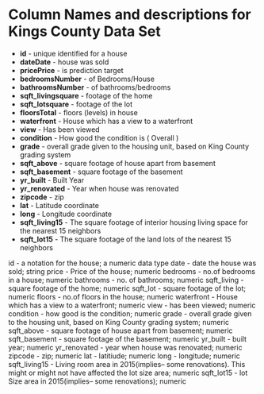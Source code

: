 # Column Names and descriptions for Kings County Data Set
* **id** - unique identified for a house
* **dateDate** - house was sold
* **pricePrice** -  is prediction target
* **bedroomsNumber** -  of Bedrooms/House
* **bathroomsNumber** -  of bathrooms/bedrooms
* **sqft_livingsquare** -  footage of the home
* **sqft_lotsquare** -  footage of the lot
* **floorsTotal** -  floors (levels) in house
* **waterfront** - House which has a view to a waterfront
* **view** - Has been viewed
* **condition** - How good the condition is ( Overall )
* **grade** - overall grade given to the housing unit, based on King County grading system
* **sqft_above** - square footage of house apart from basement
* **sqft_basement** - square footage of the basement
* **yr_built** - Built Year
* **yr_renovated** - Year when house was renovated
* **zipcode** - zip
* **lat** - Latitude coordinate
* **long** - Longitude coordinate
* **sqft_living15** - The square footage of interior housing living space for the nearest 15 neighbors
* **sqft_lot15** - The square footage of the land lots of the nearest 15 neighbors

id - a notation for the house; a numeric data type
date - date the house was sold; string
price - Price of the house; numeric
bedrooms - no.of bedrooms in a house; numeric
bathrooms - no. of bathrooms; numeric
sqft_living - square footage of the home; numeric
sqft_lot - square footage of the lot; numeric
floors - no.of floors in the house; numeric
waterfront - House which has a view to a waterfront; numeric
view - has been viewed; numeric
condition - how good is the condition; numeric
grade - overall grade given to the housing unit, based on King County grading system; numeric
sqft_above - square footage of house apart from basement; numeric
sqft_basement - square footage of the basement; numeric
yr_built - built year; numeric
yr_renovated - year when house was renovated; numeric
zipcode - zip; numeric
lat - latitiude; numeric
long - longitude; numeric
sqft_living15 - Living room area in 2015(implies– some renovations). This might or might not have affected the lot size area; numeric
sqft_lot15 - lot Size area in 2015(implies– some renovations); numeric
